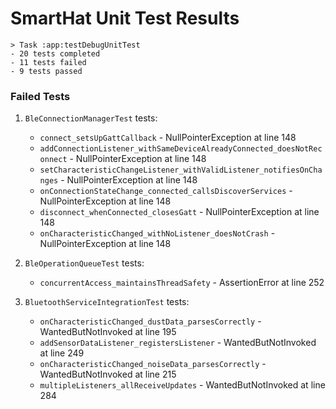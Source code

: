 # SmartHat Unit Test Results



```
> Task :app:testDebugUnitTest
- 20 tests completed
- 11 tests failed
- 9 tests passed
```

### Failed Tests

1. `BleConnectionManagerTest` tests:
   - `connect_setsUpGattCallback` - NullPointerException at line 148
   - `addConnectionListener_withSameDeviceAlreadyConnected_doesNotReconnect` - NullPointerException at line 148
   - `setCharacteristicChangeListener_withValidListener_notifiesOnChanges` - NullPointerException at line 148
   - `onConnectionStateChange_connected_callsDiscoverServices` - NullPointerException at line 148
   - `disconnect_whenConnected_closesGatt` - NullPointerException at line 148
   - `onCharacteristicChanged_withNoListener_doesNotCrash` - NullPointerException at line 148

2. `BleOperationQueueTest` tests:
   - `concurrentAccess_maintainsThreadSafety` - AssertionError at line 252

3. `BluetoothServiceIntegrationTest` tests:
   - `onCharacteristicChanged_dustData_parsesCorrectly` - WantedButNotInvoked at line 195
   - `addSensorDataListener_registersListener` - WantedButNotInvoked at line 249
   - `onCharacteristicChanged_noiseData_parsesCorrectly` - WantedButNotInvoked at line 215
   - `multipleListeners_allReceiveUpdates` - WantedButNotInvoked at line 284

